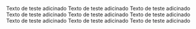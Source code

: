 Texto de teste adicinado 
Texto de teste adicinado 
Texto de teste adicinado 
Texto de teste adicinado 
Texto de teste adicinado 
Texto de teste adicinado 
Texto de teste adicinado 
Texto de teste adicinado 
Texto de teste adicinado 
